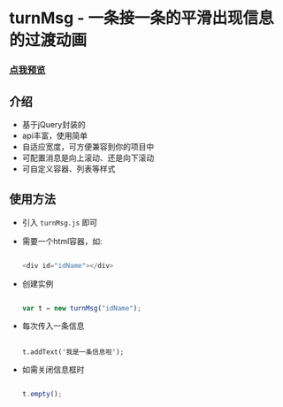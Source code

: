 # turnMsg - 一条接一条的平滑出现信息的过渡动画

### [点我预览](https://wanghairong-i.github.io/turnMsg/)

## 介绍

-   基于jQuery封装的
-   api丰富，使用简单
-   自适应宽度，可方便兼容到你的项目中
-   可配置消息是向上滚动、还是向下滚动
-   可自定义容器、列表等样式

## 使用方法

-   引入 `turnMsg.js` 即可

-   需要一个html容器，如:
    ```javascript

    <div id="idName"></div>

    ```

-   创建实例
    ```javascript

    var t = new turnMsg("idName");

    ```

-   每次传入一条信息
    ```javascrpt

    t.addText('我是一条信息啦');

    ```
      
-   如需关闭信息框时
    ```javascript

    t.empty();

    ```
